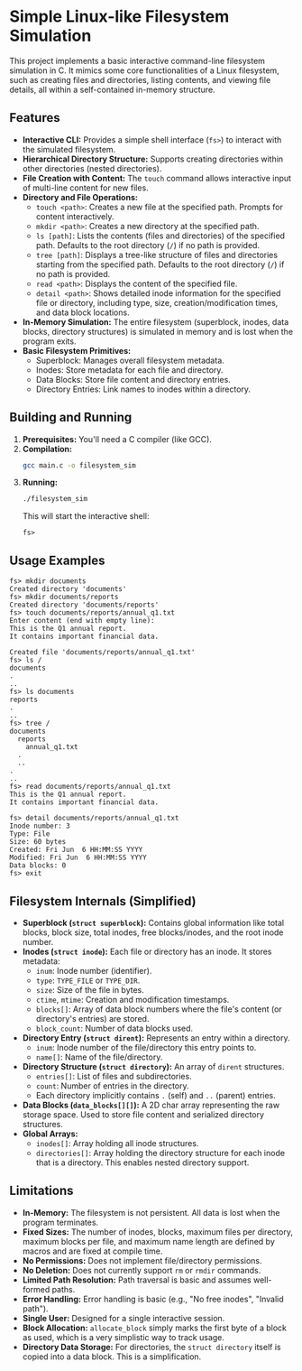 # Simple Linux-like Filesystem Simulation

This project implements a basic interactive command-line filesystem simulation in C. It mimics some core functionalities of a Linux filesystem, such as creating files and directories, listing contents, and viewing file details, all within a self-contained in-memory structure.

## Features

*   **Interactive CLI:** Provides a simple shell interface (`fs>`) to interact with the simulated filesystem.
*   **Hierarchical Directory Structure:** Supports creating directories within other directories (nested directories).
*   **File Creation with Content:** The `touch` command allows interactive input of multi-line content for new files.
*   **Directory and File Operations:**
    *   `touch <path>`: Creates a new file at the specified path. Prompts for content interactively.
    *   `mkdir <path>`: Creates a new directory at the specified path.
    *   `ls [path]`: Lists the contents (files and directories) of the specified path. Defaults to the root directory (`/`) if no path is provided.
    *   `tree [path]`: Displays a tree-like structure of files and directories starting from the specified path. Defaults to the root directory (`/`) if no path is provided.
    *   `read <path>`: Displays the content of the specified file.
    *   `detail <path>`: Shows detailed inode information for the specified file or directory, including type, size, creation/modification times, and data block locations.
*   **In-Memory Simulation:** The entire filesystem (superblock, inodes, data blocks, directory structures) is simulated in memory and is lost when the program exits.
*   **Basic Filesystem Primitives:**
    *   Superblock: Manages overall filesystem metadata.
    *   Inodes: Store metadata for each file and directory.
    *   Data Blocks: Store file content and directory entries.
    *   Directory Entries: Link names to inodes within a directory.

## Building and Running

1.  **Prerequisites:** You'll need a C compiler (like GCC).
2.  **Compilation:**
    ```bash
    gcc main.c -o filesystem_sim
    ```
3.  **Running:**
    ```bash
    ./filesystem_sim
    ```
    This will start the interactive shell:
    ```
    fs>
    ```

## Usage Examples

```
fs> mkdir documents
Created directory 'documents'
fs> mkdir documents/reports
Created directory 'documents/reports'
fs> touch documents/reports/annual_q1.txt
Enter content (end with empty line):
This is the Q1 annual report.
It contains important financial data.

Created file 'documents/reports/annual_q1.txt'
fs> ls /
documents
.
..
fs> ls documents
reports
.
..
fs> tree /
documents
  reports
    annual_q1.txt
  .
  ..
.
..
fs> read documents/reports/annual_q1.txt
This is the Q1 annual report.
It contains important financial data.

fs> detail documents/reports/annual_q1.txt
Inode number: 3
Type: File
Size: 60 bytes
Created: Fri Jun  6 HH:MM:SS YYYY
Modified: Fri Jun  6 HH:MM:SS YYYY
Data blocks: 0 
fs> exit
```

## Filesystem Internals (Simplified)

*   **Superblock (`struct superblock`):** Contains global information like total blocks, block size, total inodes, free blocks/inodes, and the root inode number.
*   **Inodes (`struct inode`):** Each file or directory has an inode. It stores metadata:
    *   `inum`: Inode number (identifier).
    *   `type`: `TYPE_FILE` or `TYPE_DIR`.
    *   `size`: Size of the file in bytes.
    *   `ctime`, `mtime`: Creation and modification timestamps.
    *   `blocks[]`: Array of data block numbers where the file's content (or directory's entries) are stored.
    *   `block_count`: Number of data blocks used.
*   **Directory Entry (`struct dirent`):** Represents an entry within a directory.
    *   `inum`: Inode number of the file/directory this entry points to.
    *   `name[]`: Name of the file/directory.
*   **Directory Structure (`struct directory`):** An array of `dirent` structures.
    *   `entries[]`: List of files and subdirectories.
    *   `count`: Number of entries in the directory.
    *   Each directory implicitly contains `.` (self) and `..` (parent) entries.
*   **Data Blocks (`data_blocks[][]`):** A 2D char array representing the raw storage space. Used to store file content and serialized directory structures.
*   **Global Arrays:**
    *   `inodes[]`: Array holding all inode structures.
    *   `directories[]`: Array holding the directory structure for each inode that is a directory. This enables nested directory support.

## Limitations

*   **In-Memory:** The filesystem is not persistent. All data is lost when the program terminates.
*   **Fixed Sizes:** The number of inodes, blocks, maximum files per directory, maximum blocks per file, and maximum name length are defined by macros and are fixed at compile time.
*   **No Permissions:** Does not implement file/directory permissions.
*   **No Deletion:** Does not currently support `rm` or `rmdir` commands.
*   **Limited Path Resolution:** Path traversal is basic and assumes well-formed paths.
*   **Error Handling:** Error handling is basic (e.g., "No free inodes", "Invalid path").
*   **Single User:** Designed for a single interactive session.
*   **Block Allocation:** `allocate_block` simply marks the first byte of a block as used, which is a very simplistic way to track usage.
*   **Directory Data Storage:** For directories, the `struct directory` itself is copied into a data block. This is a simplification.
